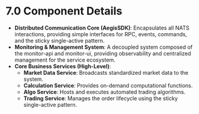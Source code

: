 # **7.0 Component Details**

* **Distributed Communication Core (AegisSDK)**: Encapsulates all NATS interactions, providing simple interfaces for RPC, events, commands, and the sticky single-active pattern.
* **Monitoring & Management System**: A decoupled system composed of the monitor-api and monitor-ui, providing observability and centralized management for the service ecosystem.
* **Core Business Services (High-Level)**:
  * **Market Data Service**: Broadcasts standardized market data to the system.
  * **Calculation Service**: Provides on-demand computational functions.
  * **Algo Service**: Hosts and executes automated trading algorithms.
  * **Trading Service**: Manages the order lifecycle using the sticky single-active pattern.
